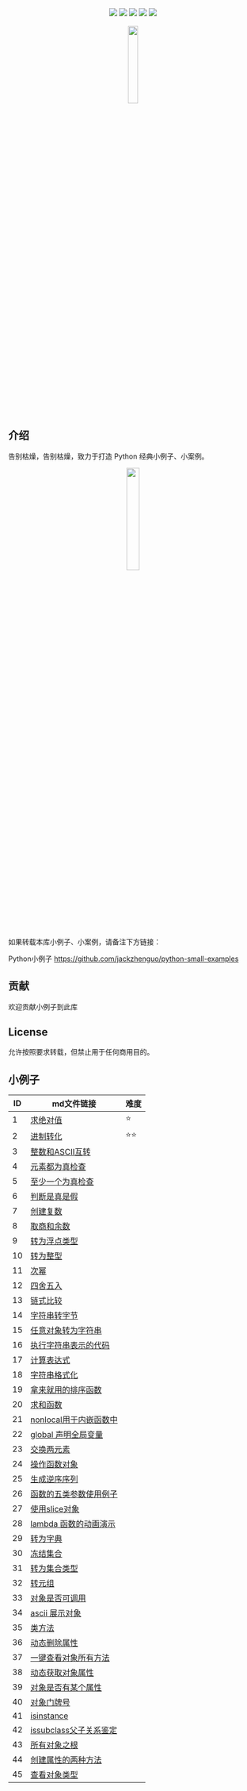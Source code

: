 <div align="center">
<img src="https://img.shields.io/badge/-Python-brightgreen">
<img src="https://img.shields.io/badge/-%E6%95%B0%E6%8D%AE%E5%88%86%E6%9E%90-yellowgreen">
<img src="https://img.shields.io/badge/-%E7%AE%97%E6%B3%95-yellow">
<img src="https://img.shields.io/badge/-%E6%9C%BA%E5%99%A8%E5%AD%A6%E4%B9%A0-lightgrey">
<a href="https://static01.imgkr.com/temp/c6e10a16c4764dcdb32587760f6769ec.png" width="28%"><img src="https://img.shields.io/badge/%E5%85%AC%E4%BC%97%E5%8F%B7-Python%E5%B0%8F%E4%BE%8B%E5%AD%90-orange"></a>
</div>
<br>

<div align="center">
<img src="https://static01.imgkr.com/temp/9785963f175849d7bbc8a49ea02a54ea.png" width="20%" />
</div>

## 介绍

告别枯燥，告别枯燥，致力于打造 Python 经典小例子、小案例。 

<div align="center">
<img src="https://static01.imgkr.com/temp/f379139a2c5d463799c35c1aa68911d7.png" width="23%"/>
</div>

<br>

<br>

如果转载本库小例子、小案例，请备注下方链接：

Python小例子 https://github.com/jackzhenguo/python-small-examples



## 贡献

欢迎贡献小例子到此库

## License

允许按照要求转载，但禁止用于任何商用目的。

## 小例子

| ID   | md文件链接                         | 难度 |
| ---- | ---------------------------------- | ---- |
| 1    | [求绝对值](md/1.md)                | ⭐️ |
| 2    | [进制转化](md/2.md)                |  ⭐️⭐️    |
| 3    | [整数和ASCII互转](md/3.md)         |      |
| 4    | [元素都为真检查](md/4.md)          |      |
| 5    | [至少一个为真检查](md/5.md)        |      |
| 6    | [判断是真是假](md/6.md)            |      |
| 7    | [创建复数](md/7.md)                |      |
| 8    | [取商和余数](md/8.md)              |      |
| 9    | [转为浮点类型](md/9.md)            |      |
| 10   | [转为整型](md/10.md)               |      |
| 11   | [次幂](md/11.md)                   |      |
| 12   | [四舍五入](md/12.md)               |      |
| 13   | [链式比较](md/13.md)               |      |
| 14   | [字符串转字节](md/14.md)           |      |
| 15   | [任意对象转为字符串](md/15.md)     |      |
| 16   | [执行字符串表示的代码](md/16.md)   |      |
| 17   | [计算表达式](md/17.md)             |      |
| 18   | [字符串格式化](md/18.md)           |      |
| 19   | [拿来就用的排序函数](md/19.md)     |      |
| 20   | [求和函数](md/20.md)               |      |
| 21   | [nonlocal用于内嵌函数中](md/21.md) |      |
| 22   | [global 声明全局变量](md/22.md)    |      |
| 23   | [交换两元素](md/23.md)             |      |
| 24   | [操作函数对象](md/24.md)           |      |
| 25   | [生成逆序序列](md/25.md)           |      |
| 26   | [函数的五类参数使用例子](md/26.md) |      |
| 27   | [使用slice对象](md/27.md)          |      |
| 28   | [lambda 函数的动画演示](md/28.md)  |      |
| 29   | [转为字典](md/29.md)               |      |
| 30   | [冻结集合](md/30.md)               |      |
| 31   | [转为集合类型](md/31.md)           |      |
| 32   | [转元组](md/32.md)                 |      |
| 33   | [对象是否可调用](md/33.md)         |      |
| 34   | [ascii 展示对象](md/34.md)         |      |
| 35   | [类方法](md/35.md)                 |      |
| 36   | [动态删除属性](md/36.md)           |      |
| 37   | [一键查看对象所有方法](md/37.md)   |      |
| 38   | [动态获取对象属性](md/38.md)       |      |
| 39   | [对象是否有某个属性](md/39.md)     |      |
| 40   | [对象门牌号](md/40.md)             |      |
| 41   | [isinstance](md/41.md)             |      |
| 42   | [issubclass父子关系鉴定](md/42.md) |      |
| 43   | [所有对象之根](md/43.md)           |      |
| 44   | [创建属性的两种方法](md/44.md)     |      |
| 45   | [查看对象类型](md/45.md)           |      |